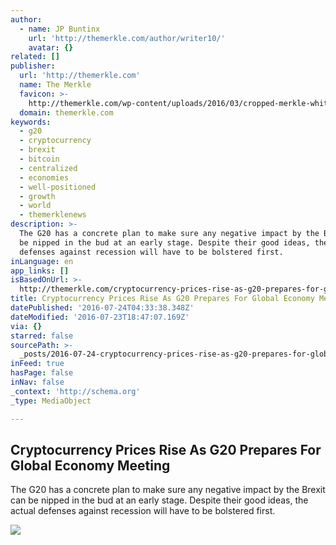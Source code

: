 ```yaml
---
author:
  - name: JP Buntinx
    url: 'http://themerkle.com/author/writer10/'
    avatar: {}
related: []
publisher:
  url: 'http://themerkle.com'
  name: The Merkle
  favicon: >-
    http://themerkle.com/wp-content/uploads/2016/03/cropped-merkle-white-1-192x192.png
  domain: themerkle.com
keywords:
  - g20
  - cryptocurrency
  - brexit
  - bitcoin
  - centralized
  - economies
  - well-positioned
  - growth
  - world
  - themerklenews
description: >-
  The G20 has a concrete plan to make sure any negative impact by the Brexit can
  be nipped in the bud at an early stage. Despite their good ideas, the actual
  defenses against recession will have to be bolstered first.
inLanguage: en
app_links: []
isBasedOnUrl: >-
  http://themerkle.com/cryptocurrency-prices-rise-as-g20-prepares-for-global-economy-meeting/
title: Cryptocurrency Prices Rise As G20 Prepares For Global Economy Meeting
datePublished: '2016-07-24T04:33:38.348Z'
dateModified: '2016-07-23T18:47:07.169Z'
via: {}
starred: false
sourcePath: >-
  _posts/2016-07-24-cryptocurrency-prices-rise-as-g20-prepares-for-global-econom.md
inFeed: true
hasPage: false
inNav: false
_context: 'http://schema.org'
_type: MediaObject

---
```

<article style=""><h1>Cryptocurrency Prices Rise As G20 Prepares For Global Economy Meeting</h1><p>The G20 has a concrete plan to make sure any negative impact by the Brexit can be nipped in the bud at an early stage. Despite their good ideas, the actual defenses against recession will have to be bolstered first.</p><img src="http://themerkle.com/wp-content/uploads/2016/07/shutterstock_285394388.jpg" /></article>